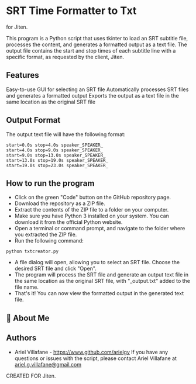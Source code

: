 # SRT Time Formatter to Txt
for Jiten.

This program is a Python script that uses tkinter to load an SRT subtitle file, processes the content, and generates a formatted output as a text file. The output file contains the start and stop times of each subtitle line with a specific format, as requested by the client, Jiten.

## Features

Easy-to-use GUI for selecting an SRT file
Automatically processes SRT files and generates a formatted output
Exports the output as a text file in the same location as the original SRT file

## Output Format 

The output text file will have the following format:

```
start=0.0s stop=4.0s speaker_SPEAKER_
start=4.0s stop=9.0s speaker_SPEAKER_
start=9.0s stop=13.0s speaker_SPEAKER_
start=13.0s stop=19.0s speaker_SPEAKER_
start=19.0s stop=23.0s speaker_SPEAKER_
```

## How to run the program

* Click on the green "Code" button on the GitHub repository page.
* Download the repository as a ZIP file.
* Extract the contents of the ZIP file to a folder on your computer.
* Make sure you have Python 3 installed on your system. You can download it from the official Python website.
* Open a terminal or command prompt, and navigate to the folder where you extracted the ZIP file.
* Run the following command:
 

```
python txtcreator.py
``` 

* A file dialog will open, allowing you to select an SRT file.
Choose the desired SRT file and click "Open".
* The program will process the SRT file and generate an output text file in the same location as the original SRT file, with "_output.txt" added to the file name.
* That's it! You can now view the formatted output in the generated text file.

## 🚀 About Me

## Authors

- Ariel Villafane - https://www.github.com/arielgv
If you have any questions or issues with the script, please contact Ariel Villafane at 
ariel.g.villafane@gmail.com

CREATED FOR Jiten.